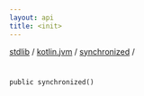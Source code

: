 ```yaml
---
layout: api
title: <init>
---
```

[stdlib](../../index.html) / [kotlin.jvm](../index.html) / [synchronized](index.html) / [<init>](_init_.html)

# <init>

```
public synchronized()
```
